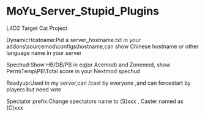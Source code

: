 # MoYu_Server_Stupid_Plugins
L4D2 Target Cat Project


DynamicHostname:Put a server_hostname.txt in your addons\sourcemod\configs\hostname,can show Chinese hostname or other language name in your server

Spechud:Show HB/DB/PB in eq(or Acemod) and Zonemod, show Perm\Temp\PB\Total score in your Nextmod spechud

Readyup:Used in my server,can /cast by everyone ,and can forcestart by players but need vote

Spectator prefix:Change spectators name to (S)xxx , Caster named as (C)xxx
